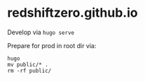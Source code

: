 # redshiftzero.github.io

Develop via `hugo serve`

Prepare for prod in root dir via:

```
hugo
mv public/* .
rm -rf public/
```
